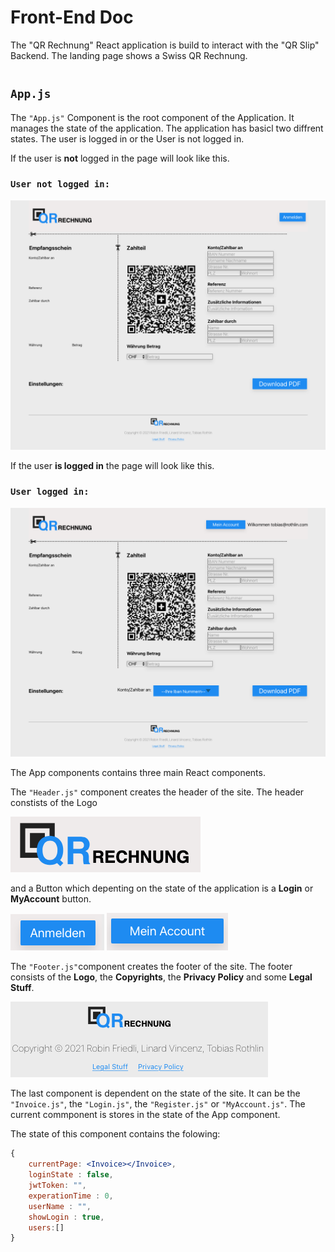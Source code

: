 # Front-End Doc

The "QR Rechnung" React application is build to interact with the "QR Slip" Backend. The landing page shows a Swiss QR Rechnung.

#

## `App.js`

The `"App.js"` Component is the root component of the Application. It manages the state of the application. The application has basicl two diffrent states. The user is logged in or the User is not logged in. 

If the user is **not** logged in the page will look like this.

### `User not logged in:`
![Invoice Modul](Screenshots/croped/QRSlip6.png)


If the user **is logged in** the page will look like this.

### `User logged in:`
![Invoice Modul](Screenshots/croped/QRSlip3.png)

The App components contains three main React components. 

The `"Header.js"` component creates the header of the site. The header constists of the Logo

![Invoice Modul](Screenshots/croped/QRSlip9.png)

and a Button which depenting on the state of the application is a **Login** or **MyAccount** button.

![Invoice Modul](Screenshots/croped/QRSlip11.png)
![Invoice Modul](Screenshots/croped/QRSlip10.png)

The `"Footer.js"`component creates the footer of the site. The footer consists of the **Logo**, the **Copyrights**, the **Privacy Policy** and some **Legal Stuff**.

![Invoice Modul](Screenshots/croped/QRSlip12.png)

The last component is dependent on the state of the site. It can be the `"Invoice.js"`, the `"Login.js"`, the `"Register.js"` or `"MyAccount.js"`. The current commponent is stores in the state of the App component. 

The state of this component contains the folowing:
````jsx
{
    currentPage: <Invoice></Invoice>,
    loginState : false,
    jwtToken: "",
    experationTime : 0,
    userName : "",
    showLogin : true,
    users:[]
}
````

